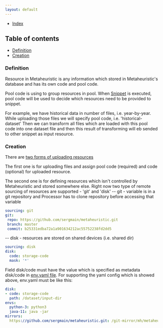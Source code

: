 ```yaml
---
layout: default
---
```


- [Index](/index)

## Table of contents

- [Definition](#definition)
- [Creation](#creation)

### Definition

Resource in Metaheuristic is any information which stored in Metaheuristic's database and has its own code and pool code.

Pool code is using to group resources in pool. When [Snippet](/p/snippet) is executed, 
pool code will be used to decide which resources need to be provided to snippet.

For example, we have historical data in number of files, i.e. year-by-year. 
While uploading those files we will specify pool code, i.e. 'historical-dataset'
Then we can transform all files which are loaded with this pool code into one dataset file 
and then this result of transforming will eb sended to other snippet as input resource.  

### Creation

There are [two forms of uploading resources](http://localhost:8080/dispatcher/variable/variables)

The first one is for uploading files and assign pool code (required) and code (optional) for uploaded resource.

The second one is for defining resources which isn't controlled by Metaheuristic and 
stored somewhere else.
Right now two type of remote sourcing of resources are supported - 'git' and 'disk'
 -- git - variable is in a git repository and Processor has to clone repository before accessing that variable
 
 ```yaml
sourcing: git
git:
  repo: https://github.com/sergmain/metaheuristic.git
  branch: master
  commit: b25331edba72a1a901634212ac55752238fd2dd5
 ```

  -- disk - resources are stored on shared devices (i.e. shared dir)
```yaml
sourcing: disk
disk:
  code: storage-code
  mask: '*'
```  

Field disk/code must have the value which is specified as metadata disk/code in [env.yaml file](/p/description-of-env-yaml#structure).
For supporting the yaml config which is showed above, env.yaml must be like this:

```yaml
disk:
- code: storage-code
  path: /dataset/input-dir
envs:
  python-3: python3
  java-11: java -jar
mirrors:
  https://github.com/sergmain/metaheuristic.git: /git-mirror/mh/metaheuristic.git
```



   

